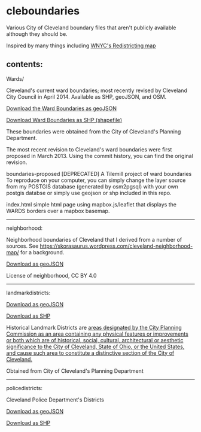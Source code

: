 cleboundaries
=============


Various City of Cleveland boundary files that aren't publicly available although they should be. 

Inspired by many things including [WNYC's Redistricting map](http://project.wnyc.org/nyc-districting-revised/index.html?lat=40.7370&lon=-73.9220&zoom=12)


contents: 
---------------------------------------
Wards/ 

Cleveland's current ward boundaries; most recently revised by Cleveland City Council in April 2014.
Available as SHP, geoJSON, and OSM. 

[Download the Ward Boundaries as geoJSON](https://raw.githubusercontent.com/skorasaurus/cleboundaries/master/wards/2014wardboundaries.geojson) 
 
[Download Ward Boundaries as SHP (shapefile)](https://raw.githubusercontent.com/skorasaurus/cleboundaries/master/wards/2014wardboundaries-shp.zip) 

These boundaries were obtained from the City of Cleveland's Planning Department. 

The most recent revision to Cleveland's ward boundaries were first proposed in March 2013. Using the commit history, you can find the original revision. 

boundaries-proposed [DEPRECATED]
 A Tilemill project of ward boundaries
To reproduce on your computer, you can simply change the layer source from my POSTGIS database (generated by osm2pgsql) with your own postgis databse or simply use geojson or shp included in this repo. 

index.html 
 simple html page using mapbox.js/leaflet that displays the WARDS borders over a mapbox basemap. 

---------------------------------------
neighborhood: 

Neighborhood boundaries of Cleveland that I derived from a number of sources. See https://skorasaurus.wordpress.com/cleveland-neighborhood-map/ for a background. 

[Download as geoJSON](https://github.com/skorasaurus/cleboundaries/blob/master/neighborhoods/nhboundaries.geojson)

License of neighborhood, CC BY 4.0

---------------------------------------
landmarkdistricts:

[Download as geoJSON](https://raw.githubusercontent.com/skorasaurus/cleboundaries/master/landmarkdistricts/landmarkdistricts.geojson) 

[Download as SHP](https://raw.githubusercontent.com/skorasaurus/cleboundaries/master/landmarkdistricts/landmarkdistricts-shp.zip) 

Historical Landmark Districts are [areas designated by the City Planning Commission as an area containing any physical features or improvements or both which are of historical, social, cultural, architectural or aesthetic significance to the City of Cleveland, State of Ohio, or the United States, and cause such area to constitute a distinctive section of the City of Cleveland.](http://planning.city.cleveland.oh.us/landmark/cpc.html)

Obtained from City of Cleveland's Planning Department

---------------------------------------
policedistricts:

Cleveland Police Department's Districts

[Download as geoJSON](https://raw.githubusercontent.com/skorasaurus/cleboundaries/master/policedistricts/policedistricts.geojson) 

[Download as SHP](https://raw.githubusercontent.com/skorasaurus/cleboundaries/master/policedistricts/policedistricts-shp.zip) 


